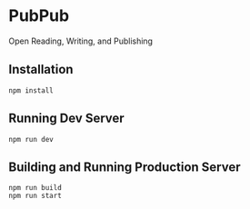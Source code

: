 # PubPub 

Open Reading, Writing, and Publishing

## Installation

```
npm install
```

## Running Dev Server

```
npm run dev
```

## Building and Running Production Server

```
npm run build
npm run start
```






